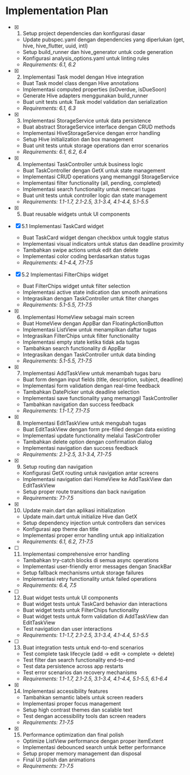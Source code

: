 # Implementation Plan

- [x] 1. Setup project dependencies dan konfigurasi dasar





  - Update pubspec.yaml dengan dependencies yang diperlukan (get, hive, hive_flutter, uuid, intl)
  - Setup build_runner dan hive_generator untuk code generation
  - Konfigurasi analysis_options.yaml untuk linting rules
  - _Requirements: 6.1, 6.2_

- [x] 2. Implementasi Task model dengan Hive integration






  - Buat Task model class dengan Hive annotations
  - Implementasi computed properties (isOverdue, isDueSoon)
  - Generate Hive adapters menggunakan build_runner
  - Buat unit tests untuk Task model validation dan serialization
  - _Requirements: 6.1, 6.3_

- [x] 3. Implementasi StorageService untuk data persistence





  - Buat abstract StorageService interface dengan CRUD methods
  - Implementasi HiveStorageService dengan error handling
  - Setup Hive initialization dan box management
  - Buat unit tests untuk storage operations dan error scenarios
  - _Requirements: 6.1, 6.2, 6.4_

- [x] 4. Implementasi TaskController untuk business logic




  - Buat TaskController dengan GetX untuk state management
  - Implementasi CRUD operations yang memanggil StorageService
  - Implementasi filter functionality (all, pending, completed)
  - Implementasi search functionality untuk mencari tugas
  - Buat unit tests untuk controller logic dan state management
  - _Requirements: 1.1-1.7, 2.1-2.5, 3.1-3.4, 4.1-4.4, 5.1-5.5_

- [x] 5. Buat reusable widgets untuk UI components




- [x] 5.1 Implementasi TaskCard widget


  - Buat TaskCard widget dengan checkbox untuk toggle status
  - Implementasi visual indicators untuk status dan deadline proximity
  - Tambahkan swipe actions untuk edit dan delete
  - Implementasi color coding berdasarkan status tugas
  - _Requirements: 4.1-4.4, 7.1-7.5_

- [x] 5.2 Implementasi FilterChips widget


  - Buat FilterChips widget untuk filter selection
  - Implementasi active state indication dan smooth animations
  - Integrasikan dengan TaskController untuk filter changes
  - _Requirements: 5.1-5.5, 7.1-7.5_

- [x] 6. Implementasi HomeView sebagai main screen





  - Buat HomeView dengan AppBar dan FloatingActionButton
  - Implementasi ListView untuk menampilkan daftar tugas
  - Integrasikan FilterChips untuk filter functionality
  - Implementasi empty state ketika tidak ada tugas
  - Tambahkan search functionality di AppBar
  - Integrasikan dengan TaskController untuk data binding
  - _Requirements: 5.1-5.5, 7.1-7.5_

- [x] 7. Implementasi AddTaskView untuk menambah tugas baru




  - Buat form dengan input fields (title, description, subject, deadline)
  - Implementasi form validation dengan real-time feedback
  - Tambahkan DatePicker untuk deadline selection
  - Implementasi save functionality yang memanggil TaskController
  - Tambahkan navigation dan success feedback
  - _Requirements: 1.1-1.7, 7.1-7.5_

- [x] 8. Implementasi EditTaskView untuk mengubah tugas





  - Buat EditTaskView dengan form pre-filled dengan data existing
  - Implementasi update functionality melalui TaskController
  - Tambahkan delete option dengan confirmation dialog
  - Implementasi navigation dan success feedback
  - _Requirements: 2.1-2.5, 3.1-3.4, 7.1-7.5_

- [x] 9. Setup routing dan navigation






  - Konfigurasi GetX routing untuk navigation antar screens
  - Implementasi navigation dari HomeView ke AddTaskView dan EditTaskView
  - Setup proper route transitions dan back navigation
  - _Requirements: 7.1-7.5_

- [x] 10. Update main.dart dan aplikasi initialization





  - Update main.dart untuk initialize Hive dan GetX
  - Setup dependency injection untuk controllers dan services
  - Konfigurasi app theme dan title
  - Implementasi proper error handling untuk app initialization
  - _Requirements: 6.1, 6.2, 7.1-7.5_

- [ ] 11. Implementasi comprehensive error handling
  - Tambahkan try-catch blocks di semua async operations
  - Implementasi user-friendly error messages dengan SnackBar
  - Setup fallback mechanisms untuk storage failures
  - Implementasi retry functionality untuk failed operations
  - _Requirements: 6.4, 7.5_

- [ ] 12. Buat widget tests untuk UI components
  - Buat widget tests untuk TaskCard behavior dan interactions
  - Buat widget tests untuk FilterChips functionality
  - Buat widget tests untuk form validation di AddTaskView dan EditTaskView
  - Test navigation dan user interactions
  - _Requirements: 1.1-1.7, 2.1-2.5, 3.1-3.4, 4.1-4.4, 5.1-5.5_

- [ ] 13. Buat integration tests untuk end-to-end scenarios
  - Test complete task lifecycle (add → edit → complete → delete)
  - Test filter dan  search functionality end-to-end
  - Test data persistence across app restarts
  - Test error scenarios dan recovery mechanisms
  - _Requirements: 1.1-1.7, 2.1-2.5, 3.1-3.4, 4.1-4.4, 5.1-5.5, 6.1-6.4_

- [x] 14. Implementasi accessibility features






  - Tambahkan semantic labels untuk screen readers
  - Implementasi proper focus management
  - Setup high contrast themes dan scalable text
  - Test dengan accessibility tools dan screen readers
  - _Requirements: 7.1-7.5_

- [x] 15. Performance optimization dan final polish





  - Optimize ListView performance dengan proper itemExtent
  - Implementasi debounced search untuk better performance
  - Setup proper memory management dan disposal
  - Final UI polish dan animations
  - _Requirements: 7.1-7.5_